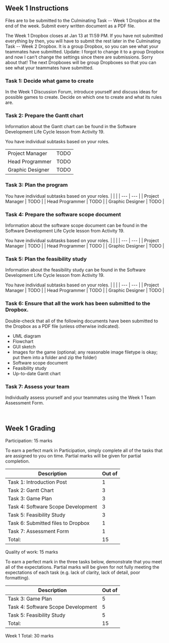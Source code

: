 ## Week 1 Instructions

Files are to be submitted to the Culminating Task -- Week 1 Dropbox at the end of the week. Submit every written document as a PDF file.

The Week 1 Dropbox closes at Jan 13 at 11:59 PM. If you have not submitted everything by then, you will have to submit the rest later in the Culminating Task -- Week 2 Dropbox. It is a group Dropbox, so you can see what your teammates have submitted. Update: I forgot to change it to a group Dropbox and now I can't change the settings since there are submissions. Sorry about that! The next Dropboxes will be group Dropboxes so that you can see what your teammates have submitted.

### Task 1: Decide what game to create

In the Week 1 Discussion Forum, introduce yourself and discuss ideas for possible games to create. Decide on which one to create and what its rules are.

### Task 2: Prepare the Gantt chart

Information about the Gantt chart can be found in the Software Development Life Cycle lesson from Activity 19.

You have individual subtasks based on your roles.

| | |
| --- | --- |
| Project Manager | TODO |
| Head Programmer | TODO |
| Graphic Designer | TODO |


### Task 3: Plan the program

You have individual subtasks based on your roles.
| | |
| --- | --- |
| Project Manager | TODO |
| Head Programmer | TODO |
| Graphic Designer | TODO |


### Task 4: Prepare the software scope document

Information about the software scope document can be found in the Software Development Life Cycle lesson from Activity 19.

You have individual subtasks based on your roles.
| | |
| --- | --- |
| Project Manager | TODO |
| Head Programmer | TODO |
| Graphic Designer | TODO |


### Task 5: Plan the feasibility study

Information about the feasibility study can be found in the Software Development Life Cycle lesson from Activity 19.

You have individual subtasks based on your roles.
| | |
| --- | --- |
| Project Manager | TODO |
| Head Programmer | TODO |
| Graphic Designer | TODO |


### Task 6: Ensure that all the work has been submitted to the Dropbox.

Double-check that all of the following documents have been submitted to the Dropbox as a PDF file (unless otherwise indicated).

* UML diagram
* Flowchart
* GUI sketch
* Images for the game (optional; any reasonable image filetype is okay; put them into a folder and zip the folder)
* Software scope document
* Feasibility study
* Up-to-date Gantt chart
 

### Task 7: Assess your team

Individually assess yourself and your teammates using the Week 1 Team Assessment Form.

 
## Week 1 Grading

Participation: 15 marks

To earn a perfect mark in Participation, simply complete all of the tasks that are assigned to you on time. Partial marks will be given for partial completion.

| Description | Out of |
| --- | --- |
| Task 1: Introduction Post	| 1 |
| Task 2: Gantt Chart	| 3 |
| Task 3: Game Plan	| 3 |
| Task 4: Software Scope Development	| 3 |
| Task 5: Feasibility Study	| 3 |
| Task 6: Submitted files to Dropbox	| 1 |
| Task 7: Assessment Form	| 1 |
| Total: | 15 |

Quality of work: 15 marks

To earn a perfect mark in the three tasks below, demonstrate that you meet all of the expectations. Partial marks will be given for not fully meeting the expectations of each task (e.g. lack of clarity, lack of detail, poor formatting).

| Description | Out of |
| --- | --- |
| Task 3: Game Plan	| 5 |
| Task 4: Software Scope Development	| 5 |
| Task 5: Feasibility Study	| 5 |
| Total: | 15 |

Week 1 Total: 30 marks
